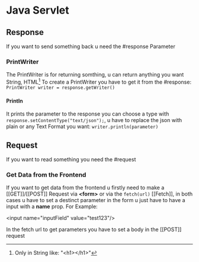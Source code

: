# Java Servlet
[^html]: Only in String like: "\<h1>\</h1>" 

## Response
If you want to send something back u need the #response Parameter

### PrintWriter
The PrintWriter is for returning somthing, u can return anything you want String, HTML[^html] To create a PrintWriter you have to get it from the #response: 
`PrintWriter writer = response.getWriter()`

#### Println
It prints the parameter to the response you can choose a type with `response.setContentType("text/json");`, u have to replace the json with plain or any Text Format you want:
`writer.println(parameter)`

## Request
If you want to read something you need the #request

### Get Data from the Frontend
If you want to get data from the frontend u firstly need to make a [[GET]]/[[POST]] Request via **\<form>** or via the `fetch(url)` [[Fetch]], in both cases u have to set a destinct parameter in the form u just have to have a input with a **name** prop. For Example: 

\<input name="inputField" value="test123"/>

In the fetch url to get parameters you have to set a body in the [[POST]] request